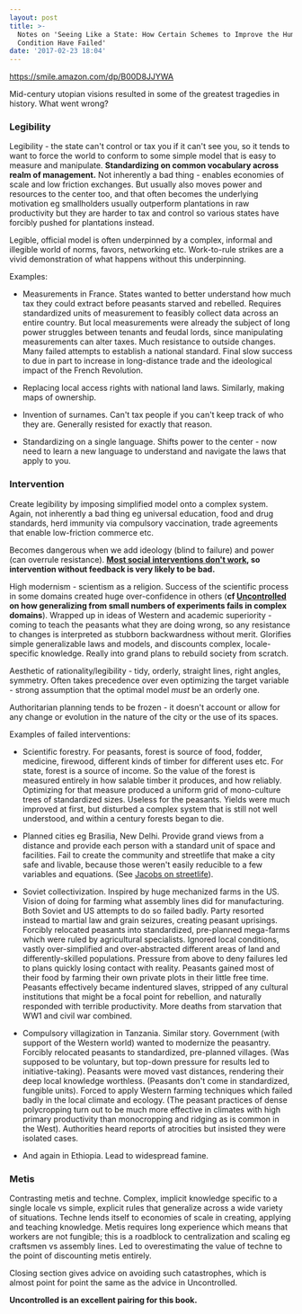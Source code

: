 ```yaml
---
layout: post
title: >-
  Notes on 'Seeing Like a State: How Certain Schemes to Improve the Human
  Condition Have Failed'
date: '2017-02-23 18:04'
---
```


<https://smile.amazon.com/dp/B00D8JJYWA>

Mid-century utopian visions resulted in some of the greatest tragedies in history. What went wrong?

### Legibility

Legibility - the state can't control or tax you if it can't see you, so it tends to want to force the world to conform to some simple model that is easy to measure and manipulate. __Standardizing on common vocabulary across realm of management.__ Not inherently a bad thing - enables economies of scale and low friction exchanges. But usually also moves power and resources to the center too, and that often becomes the underlying motivation eg smallholders usually outperform plantations in raw productivity but they are harder to tax and control so various states have forcibly pushed for plantations instead.

Legible, official model is often underpinned by a complex, informal and illegible world of norms, favors, networking etc. Work-to-rule strikes are a vivid demonstration of what happens without this underpinning.

Examples:

* Measurements in France. States wanted to better understand how much tax they could extract before peasants starved and rebelled. Requires standardized units of measurement to feasibly collect data across an entire country. But local measurements were already the subject of long power struggles between tenants and feudal lords, since manipulating measurements can alter taxes. Much resistance to outside changes. Many failed attempts to establish a national standard. Final slow success to due in part to increase in long-distance trade and the ideological impact of the French Revolution.

* Replacing local access rights with national land laws. Similarly, making maps of ownership. 

* Invention of surnames. Can't tax people if you can't keep track of who they are. Generally resisted for exactly that reason.

* Standardizing on a single language. Shifts power to the center - now need to learn a new language to understand and navigate the laws that apply to you.

### Intervention

Create legibility by imposing simplified model onto a complex system. Again, not inherently a bad thing eg universal education, food and drug standards, herd immunity via compulsory vaccination, trade agreements that enable low-friction commerce etc.

Becomes dangerous when we add ideology (blind to failure) and power (can overrule resistance). __[Most social interventions don't work](http://scattered-thoughts.net/blog/2016/12/13/notes-on-uncontrolled-the-surprising-payoff-of-trial-and-error-for-business-politics-and-society/), so intervention without feedback is very likely to be bad.__

High modernism - scientism as a religion. Success of the scientific process in some domains created huge over-confidence in others (__cf [Uncontrolled](http://scattered-thoughts.net/blog/2016/12/13/notes-on-uncontrolled-the-surprising-payoff-of-trial-and-error-for-business-politics-and-society/) on how generalizing from small numbers of experiments fails in complex domains__). Wrapped up in ideas of Western and academic superiority - coming to teach the peasants what they are doing wrong, so any resistance to changes is interpreted as stubborn backwardness without merit. Glorifies simple generalizable laws and models, and discounts complex, locale-specific knowledge. Really into grand plans to rebuild society from scratch.

Aesthetic of rationality/legibility - tidy, orderly, straight lines, right angles, symmetry. Often takes precedence over even optimizing the target variable - strong assumption that the optimal model *must* be an orderly one.

Authoritarian planning tends to be frozen - it doesn't account or allow for any change or evolution in the nature of the city or the use of its spaces.

Examples of failed interventions:

* Scientific forestry. For peasants, forest is source of food, fodder, medicine, firewood, different kinds of timber for different uses etc. For state, forest is a source of income. So the value of the forest is measured entirely in how salable timber it produces, and how reliably. Optimizing for that measure produced a uniform grid of mono-culture trees of standardized sizes. Useless for the peasants. Yields were much improved at first, but disturbed a complex system that is still not well understood, and within a century forests began to die.  

* Planned cities eg Brasilia, New Delhi. Provide grand views from a distance and provide each person with a standard unit of space and facilities. Fail to create the community and streetlife that make a city safe and livable, because those weren't easily reducible to a few variables and equations. (See [Jacobs on streetlife](https://smile.amazon.com/dp/067974195X/)).

* Soviet collectivization. Inspired by huge mechanized farms in the US. Vision of doing for farming what assembly lines did for manufacturing. Both Soviet and US attempts to do so failed badly. Party resorted instead to martial law and grain seizures, creating peasant uprisings. Forcibly relocated peasants into standardized, pre-planned mega-farms which were ruled by agricultural specialists. Ignored local conditions, vastly over-simplified and over-abstracted different areas of land and differently-skilled populations. Pressure from above to deny failures led to plans quickly losing contact with reality. Peasants gained most of their food by farming their own private plots in their little free time. Peasants effectively became indentured slaves, stripped of any cultural institutions that might be a focal point for rebellion, and naturally responded with terrible productivity. More deaths from starvation that WW1 and civil war combined. 
 
* Compulsory villagization in Tanzania. Similar story. Government (with support of the Western world) wanted to modernize the peasantry. Forcibly relocated peasants to standardized, pre-planned villages. (Was supposed to be voluntary, but top-down pressure for results led to initiative-taking). Peasants were moved vast distances, rendering their deep local knowledge worthless. (Peasants don't come in standardized, fungible units). Forced to apply Western farming techniques which failed badly in the local climate and ecology. (The peasant practices of dense polycropping turn out to be much more effective in climates with high primary productivity than monocropping and ridging as is common in the West). Authorities heard reports of atrocities but insisted they were isolated cases.

* And again in Ethiopia. Lead to widespread famine.

### Metis

Contrasting metis and techne. Complex, implicit knowledge specific to a single locale vs simple, explicit rules that generalize across a wide variety of situations. Techne lends itself to economies of scale in creating, applying and teaching knowledge. Metis requires long experience which means that workers are not fungible; this is a roadblock to centralization and scaling eg craftsmen vs assembly lines. Led to overestimating the value of techne to the point of discounting metis entirely. 

Closing section gives advice on avoiding such catastrophes, which is almost point for point the same as the advice in Uncontrolled. 

__Uncontrolled is an excellent pairing for this book.__
